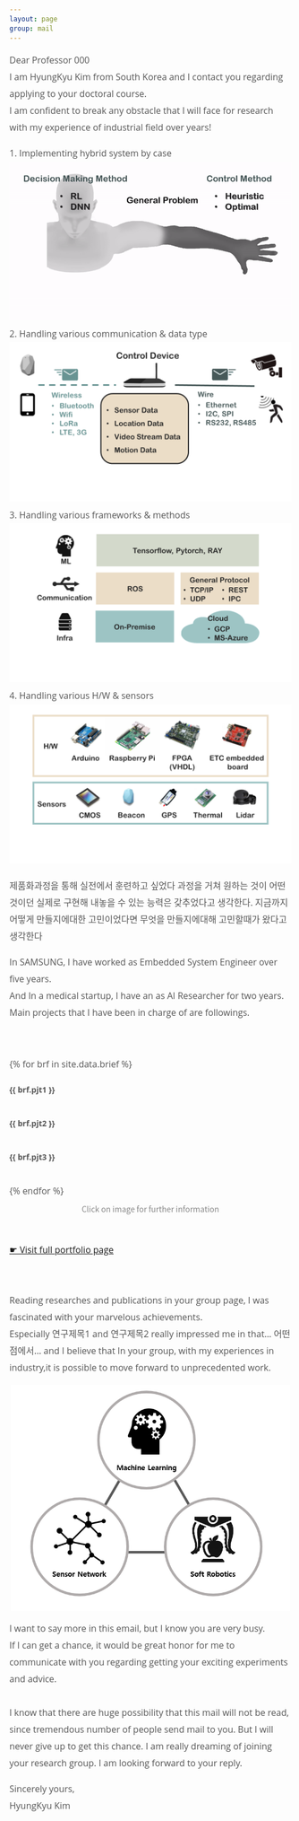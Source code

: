 ```yaml
---
layout: page
group: mail
---
```

<div style="color: #555555; font-family: Open Sans; font-size: 16px; line-height: 30px; max-width: 850px;">
<p>Dear Professor 000<br>
I am HyungKyu Kim from South Korea and I contact you regarding applying to your doctoral course.<br>
I am confident to break any obstacle that I will face for research with my experience of industrial field over years!</p>

<div class="brief">
  <div class="partial_img">
    <div>1. Implementing hybrid system by case</div>
    <img src="/images/mail/skill1.gif" alt="">
  </div>
  <div class="partial_img">
    <div>2. Handling various communication & data type</div>
    <img src="/images/mail/skill2.png" alt="">
  </div>
</div>

<div class="brief">
  <div class="partial_img">
    <div>3. Handling various frameworks & methods</div>
    <img src="/images/mail/skill3.png" alt="">
  </div>
  <div class="partial_img">
    <div>4. Handling various H/W & sensors</div>
    <img src="/images/mail/skill4.png" alt="">
  </div>
</div>

제품화과정을 통해 실전에서 훈련하고 싶었다
과정을 거쳐 원하는 것이 어떤 것이던 실제로 구현해 내놓을 수 있는 능력은 갖추었다고 생각한다.
지금까지 어떻게 만들지에대한 고민이었다면 무엇을 만들지에대해 고민할때가 왔다고 생각한다
<p>In SAMSUNG, I have worked as Embedded System Engineer over five years.<br>
And In a medical startup, I have an as AI Researcher for two years.<br>
Main projects that I have been in charge of are followings.
</p>
<br>

{% for brf in site.data.brief %}
<div style="overflow: auto;    align-items: center;
    font-weight: bold;
    font-size: 14px;">
  <div class="brief_l">
    <div>{{ brf.pjt1 }}</div>
    <a href="{{ brf.url1 | relative_url }}"> <img src="{{ brf.img1 }}" alt=""> </a>
  </div>
  <div class="brief_m">
    <div>{{ brf.pjt2 }}</div>
    <a href="{{ brf.url2 | relative_url }}"><img src="{{ brf.img2 }}" alt=""></a>
  </div>
  <div class="brief_r">
    <div>{{ brf.pjt3 }}</div>
    <a href="{{ brf.url3 | relative_url }}"><img src="{{ brf.img3 }}" alt=""></a>
  </div>
</div>
{% endfor %}
<div style="color: #888; font-family: Noto Sans CJK KR; font-size: 14px; line-height: 15px; font-weight: 300; text-align:center; margin-top: 10px; margin-bottom: 30px;"> Click on image for further information</div>
<div style="margin-top: 50px; margin-bottom: 30px;">
    <a href="https://hyungkyu-kim.github.io/portfolio">☛ Visit full portfolio page</a>
</div>

<p><br>
Reading researches and publications in your group page, I was fascinated with your marvelous achievements.<br>
Especially 연구제목1 and 연구제목2 really impressed me in that… 어떤 점에서... 
and I believe that In your group, with my experiences in industry,it is possible to move forward to unprecedented work.
<br>
</p>

<p style="text-align: center;">
    <img src="/images/mail/mail_plan.PNG" width="500" alt="" align="center">
</p>

<p>
I want to say more in this email, but I know you are very busy.<br>
If I can get a chance, it would be great honor for me to communicate with you regarding getting your exciting experiments and advice.
<br><br>
I know that there are huge possibility that this mail will not be read, since tremendous number of people send mail to you.
But I will never give up to get this chance.
I am really dreaming of joining your research group.
I am looking forward to your reply.
</p>

<p>
Sincerely yours,<br>
HyungKyu Kim
</p>

